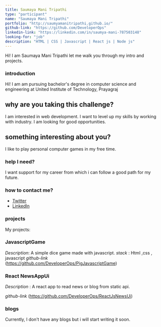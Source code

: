 ```yaml
---
title: Saumaya Mani Tripathi
type: "participant"
name: "Saumaya Mani Tripathi"
portfolio: "http://saumyamanitripathi.github.io/"
github-link: "https://github.com/DeveloperOps"
linkedin-link: "https://linkedin.com/in/saumya-mani-787503148"
looking-for: "job"
description: "HTML | CSS | Javascript | React js | Node js"
---
```


Hi! I am Saumaya Mani Tripathi let me walk you through my intro and projects.

### introduction


Hi! I am am pursuing bachelor's degree in computer science and engineering at United Institute of Technology, Prayagraj 

## why are you taking this challenge?

I am interested in web development. I want to level up my skills by working with industry. I am looking for good opportunities.

## something interesting about you?

I like to play personal computer games in my free time.

### help I need?

I want support for my career from which i can follow a good path for my future.

### how to contact me?

- [Twitter](https://twitter.com/SaumyaMani1)
- [LinkedIn](https://linkedin.com/in/saumya-mani-787503148)

### projects

My projects:

### JavascriptGame

_Description_:
A simple dice game made with javascript.
_stack_ : Html ,css , javascript
_github-link_ (https://github.com/DeveloperOps/PigJavascriptGame)


### React NewsAppUi

_Description_ :
A react app to read news or blog from static api.

_github-link_ (https://github.com/DeveloperOps/ReactJsNewsUi)


### blogs

Currently, I don't have any blogs but i will start writing it soon.
